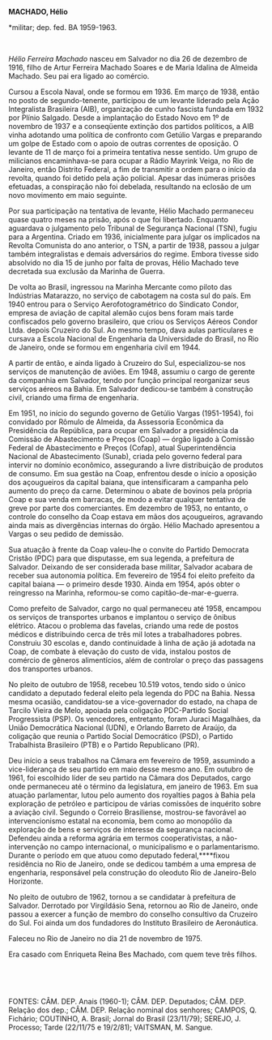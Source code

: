 **MACHADO, Hélio**

\*militar; dep. fed. BA 1959-1963.

 

*Hélio Ferreira Machado* nasceu em Salvador no dia 26 de dezembro de
1916, filho de Artur Ferreira Machado Soares e de Maria Idalina de
Almeida Machado. Seu pai era ligado ao comércio.

Cursou a Escola Naval, onde se formou em 1936. Em março de 1938, então
no posto de segundo-tenente, participou de um levante liderado pela Ação
Integralista Brasileira (AIB), organização de cunho fascista fundada em
1932 por Plínio Salgado. Desde a implantação do Estado Novo em 1º de
novembro de 1937 e a conseqüente extinção dos partidos políticos, a AIB
vinha adotando uma política de confronto com Getúlio Vargas e preparando
um golpe de Estado com o apoio de outras correntes de oposição. O
levante de 11 de março foi a primeira tentativa nesse sentido. Um grupo
de milicianos encaminhava-se para ocupar a Rádio Mayrink Veiga, no Rio
de Janeiro, então Distrito Federal, a fim de transmitir a ordem para o
início da revolta, quando foi detido pela ação policial. Apesar das
inúmeras prisões efetuadas, a conspiração não foi debelada, resultando
na eclosão de um novo movimento em maio seguinte.

Por sua participação na tentativa de levante, Hélio Machado permaneceu
quase quatro meses na prisão, após o que foi libertado. Enquanto
aguardava o julgamento pelo Tribunal de Segurança Nacional (TSN), fugiu
para a Argentina. Criado em 1936, inicialmente para julgar os implicados
na Revolta Comunista do ano anterior, o TSN, a partir de 1938, passou a
julgar também integralistas e demais adversários do regime. Embora
tivesse sido absolvido no dia 15 de junho por falta de provas, Hélio
Machado teve decretada sua exclusão da Marinha de Guerra.

De volta ao Brasil, ingressou na Marinha Mercante como piloto das
Indústrias Matarazzo, no serviço de cabotagem na costa sul do país. Em
1940 entrou para o Serviço Aerofotogramétrico do Sindicato Condor,
empresa de aviação de capital alemão cujos bens foram mais tarde
confiscados pelo governo brasileiro, que criou os Serviços Aéreos Condor
Ltda. depois Cruzeiro do Sul. Ao mesmo tempo, dava aulas particulares e
cursava a Escola Nacional de Engenharia da Universidade do Brasil, no
Rio de Janeiro, onde se formou em engenharia civil em 1944.

A partir de então, e ainda ligado à Cruzeiro do Sul, especializou-se nos
serviços de manutenção de aviões. Em 1948, assumiu o cargo de gerente da
companhia em Salvador, tendo por função principal reorganizar seus
serviços aéreos na Bahia. Em Salvador dedicou-se também à construção
civil, criando uma firma de engenharia.

Em 1951, no início do segundo governo de Getúlio Vargas (1951-1954), foi
convidado por Rômulo de Almeida, da Assessoria Econômica da Presidência
da República, para ocupar em Salvador a presidência da Comissão de
Abastecimento e Preços (Coap) — órgão ligado à Comissão Federal de
Abastecimento e Preços (Cofap), atual Superintendência Nacional de
Abastecimento (Sunab), criada pelo governo federal para intervir no
domínio econômico, assegurando a livre distribuição de produtos de
consumo. Em sua gestão na Coap, enfrentou desde o início a oposição dos
açougueiros da capital baiana, que intensificaram a campanha pelo
aumento do preço da carne. Determinou o abate de bovinos pela própria
Coap e sua venda em barracas, de modo a evitar qualquer tentativa de
greve por parte dos comerciantes. Em dezembro de 1953, no entanto, o
controle do conselho da Coap estava em mãos dos açougueiros, agravando
ainda mais as divergências internas do órgão. Hélio Machado apresentou a
Vargas o seu pedido de demissão.

Sua atuação à frente da Coap valeu-lhe o convite do Partido Democrata
Cristão (PDC) para que disputasse, em sua legenda, a prefeitura de
Salvador. Deixando de ser considerada base militar, Salvador acabara de
receber sua autonomia política. Em fevereiro de 1954 foi eleito prefeito
da capital baiana — o primeiro desde 1930. Ainda em 1954, após obter o
reingresso na Marinha, reformou-se como capitão-de-mar-e-guerra.

Como prefeito de Salvador, cargo no qual permaneceu até 1958, encampou
os serviços de transportes urbanos e implantou o serviço de ônibus
elétrico. Atacou o problema das favelas, criando uma rede de postos
médicos e distribuindo cerca de três mil lotes a trabalhadores pobres.
Construiu 30 escolas e, dando continuidade à linha de ação já adotada na
Coap, de combate à elevação do custo de vida, instalou postos de
comércio de gêneros alimentícios, além de controlar o preço das
passagens dos transportes urbanos.

No pleito de outubro de 1958, recebeu 10.519 votos, tendo sido o único
candidato a deputado federal eleito pela legenda do PDC na Bahia. Nessa
mesma ocasião, candidatou-se a vice-governador do estado, na chapa de
Tarcilo Vieira de Melo, apoiada pela coligação PDC-Partido Social
Progressista (PSP). Os vencedores, entretanto, foram Juraci Magalhães,
da União Democrática Nacional (UDN), e Orlando Barreto de Araújo, da
coligação que reunia o Partido Social Democrático (PSD), o Partido
Trabalhista Brasileiro (PTB) e o Partido Republicano (PR).

Deu início a seus trabalhos na Câmara em fevereiro de 1959, assumindo a
vice-liderança de seu partido em maio desse mesmo ano. Em outubro de
1961, foi escolhido líder de seu partido na Câmara dos Deputados, cargo
onde permaneceu até o término da legislatura, em janeiro de 1963. Em sua
atuação parlamentar, lutou pelo aumento dos royalties pagos à Bahia pela
exploração de petróleo e participou de várias comissões de inquérito
sobre a aviação civil. Segundo o Correio Brasiliense, mostrou-se
favorável ao intervencionismo estatal na economia, bem como ao monopólio
da exploração de bens e serviços de interesse da segurança nacional.
Defendeu ainda a reforma agrária em termos cooperativistas, a
não-intervenção no campo internacional, o municipalismo e o
parlamentarismo. Durante o período em que atuou como deputado
federal,****fixou residência no Rio de Janeiro, onde se dedicou também a
uma empresa de engenharia, responsável pela construção do oleoduto Rio
de Janeiro-Belo Horizonte.

No pleito de outubro de 1962, tornou a se candidatar à prefeitura de
Salvador. Derrotado por Virgildásio Sena, retornou ao Rio de Janeiro,
onde passou a exercer a função de membro do conselho consultivo da
Cruzeiro do Sul. Foi ainda um dos fundadores do Instituto Brasileiro de
Aeronáutica.

Faleceu no Rio de Janeiro no dia 21 de novembro de 1975.

Era casado com Enriqueta Reina Bes Machado, com quem teve três filhos.

 

 

FONTES: CÂM. DEP. Anais (1960-1); CÂM. DEP. Deputados; CÂM. DEP. Relação
dos dep.; CÂM. DEP. Relação nominal dos senhores; CAMPOS, Q. Fichário;
COUTINHO, A. Brasil; Jornal do Brasil (23/11/79); SEREJO, J. Processo;
Tarde (22/11/75 e 19/2/81); VAITSMAN, M. Sangue.

 
